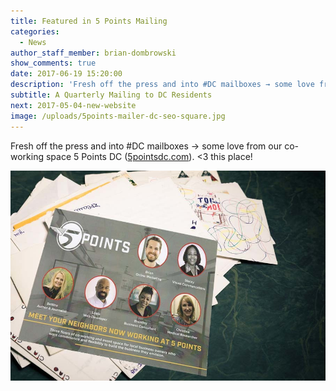 ```yaml
---
title: Featured in 5 Points Mailing
categories:
  - News
author_staff_member: brian-dombrowski
show_comments: true
date: 2017-06-19 15:20:00
description: 'Fresh off the press and into #DC mailboxes → some love from our co-working space 5 Points DC (5pointsdc.com)'
subtitle: A Quarterly Mailing to DC Residents
next: 2017-05-04-new-website
image: /uploads/5points-mailer-dc-seo-square.jpg
---
```



Fresh off the press and into #DC mailboxes → some love from our co-working space 5 Points DC ([5pointsdc.com](5pointsdc.com)). &lt;3 this place!

![](/uploads/versions/5points-mailer-dc-seo---x----900-601x---.jpg)